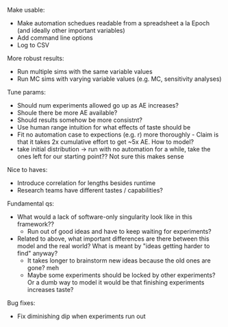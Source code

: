 Make usable:
- Make automation schedues readable from a spreadsheet a la Epoch (and ideally other important variables)
- Add command line options
- Log to CSV

More robust results:
- Run multiple sims with the same variable values
- Run MC sims with varying variable values (e.g. MC, sensitivity analyses)

Tune params:
- Should num experiments allowed go up as AE increases?
- Shoule there be more AE available?
- Should results somehow be more consistnt?
- Use human range intuition for what effects of taste should be
- Fit no automation case to expections (e.g. r) more thoroughly
        - Claim is that it takes 2x cumulative effort to get ~5x AE. How to model?
- take initial distribution -> run with no automation for a while, take the ones left for our starting point?? Not sure this makes sense

Nice to haves:
- Introduce correlation for lengths besides runtime
- Research teams have different tastes / capabilities? 

Fundamental qs:
- What would a lack of software-only singularity look like in this framework??
    - Run out of good ideas and have to keep waiting for experiments?
- Related to above, what important differences are there between this model and the real world? What is meant by "ideas getting harder to find" anyway?
    - It takes longer to brainstorm new ideas because the old ones are gone? meh
    - Maybe some experiments should be locked by other experiments? Or a dumb way to model it would be that finishing experiments increases taste?

Bug fixes:
- Fix diminishing dip when experiments run out

